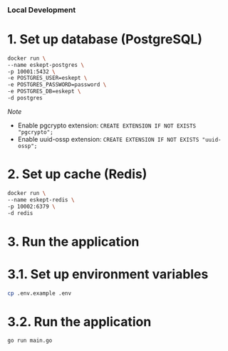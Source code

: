 ### Local Development

# 1. Set up database (PostgreSQL)

```bash
docker run \
--name eskept-postgres \
-p 10001:5432 \
-e POSTGRES_USER=eskept \
-e POSTGRES_PASSWORD=password \
-e POSTGRES_DB=eskept \
-d postgres
```

*Note*
- Enable pgcrypto extension: `CREATE EXTENSION IF NOT EXISTS "pgcrypto";`
- Enable uuid-ossp extension: `CREATE EXTENSION IF NOT EXISTS "uuid-ossp";`

# 2. Set up cache (Redis)

```bash
docker run \
--name eskept-redis \
-p 10002:6379 \
-d redis
```

# 3. Run the application

# 3.1. Set up environment variables

```bash
cp .env.example .env
```

# 3.2. Run the application

```bash
go run main.go
```

